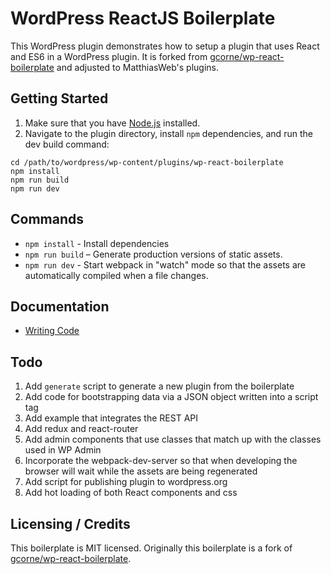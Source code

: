 # WordPress ReactJS Boilerplate

This WordPress plugin demonstrates how to setup a plugin that uses React and ES6 in a WordPress plugin. It is forked from [gcorne/wp-react-boilerplate](https://github.com/gcorne/wp-react-boilerplate) and adjusted to MatthiasWeb's plugins.

## Getting Started

1. Make sure that you have [Node.js](https://nodejs.org/en/) installed.
2. Navigate to the plugin directory, install `npm` dependencies, and run the dev build command:

```
cd /path/to/wordpress/wp-content/plugins/wp-react-boilerplate
npm install
npm run build
npm run dev
```

## Commands

* `npm install` - Install dependencies
* `npm run build` – Generate production versions of static assets.
* `npm run dev` - Start webpack in "watch" mode so that the assets are automatically compiled when a file changes.

## Documentation

* [Writing Code](./docs/writing-code.md)

## Todo

1. Add `generate` script to generate a new plugin from the boilerplate
1. Add code for bootstrapping data via a JSON object written into a script tag
1. Add example that integrates the REST API
1. Add redux and react-router
1. Add admin components that use classes that match up with the classes used in WP Admin
1. Incorporate the webpack-dev-server so that when developing the browser will wait while the assets are being regenerated
1. Add script for publishing plugin to wordpress.org
1. Add hot loading of both React components and css

## Licensing / Credits
This boilerplate is MIT licensed. Originally this boilerplate is a fork of [gcorne/wp-react-boilerplate](https://github.com/gcorne/wp-react-boilerplate).